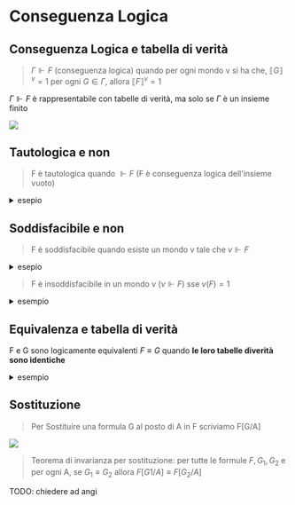 # Conseguenza Logica

## Conseguenza Logica e tabella di verità 
> $\Gamma \Vdash F$ (conseguenza logica) quando per ogni mondo v si ha che, $\llbracket  G\rrbracket^v=1$ per ogni $G \in \Gamma$, allora $\llbracket  F\rrbracket^v=1$

$\Gamma \Vdash F$  è rappresentabile con tabelle di verità, ma solo se $\Gamma$ è un insieme finito

![](vx_images/5947726596008.png)

## Tautologica e non 

> F è tautologica quando $\Vdash F$ (F è conseguenza logica dell'insieme vuoto)

<details>
<summary>
esepio
</summary>

la tabella ha soli uno

$A\implies A$

![](vx_images/4869135239393.png)

</details>


## Soddisfacibile e non

> F è soddisfacibile quando esiste un mondo v tale che $v \Vdash F$

<details>
<summary>
esepio
</summary>

la tabella ha almeno un uno

$\neg A$

</details>

> F è insoddisfacibile in un mondo v ($v \Vdash F$) sse $v(F)=1$

<details>
<summary>
esempio
</summary>

è insoddisfacibile se la tabella ha soli zero 

$A \wedge \neg A$

</details>

## Equivalenza e tabella di verità

F e G sono logicamente equivalenti $F \equiv G$ quando **le loro tabelle diverità sono identiche**

<details>
<summary>
esempio
</summary>

![](vx_images/1099714806916.png)
</details>


## Sostituzione


> Per Sostituire una formula G al posto di A in F scriviamo F[G/A]


![](vx_images/1891936219394.png)


> Teorema di invarianza per sostituzione: per tutte le formule $F,G_1,G_2$ e per ogni A, se $G_1 \equiv G_2$ allora $F[G1/A] \equiv F[G_2/A]$


TODO: chiedere ad angi